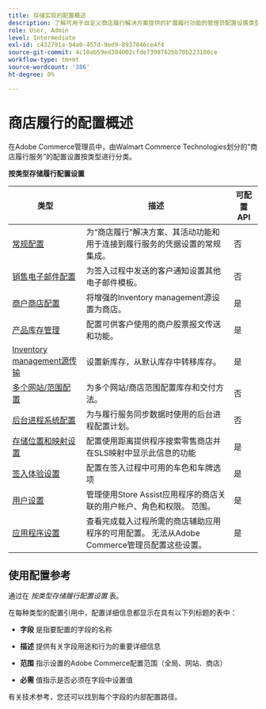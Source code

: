 ```yaml
---
title: 存储实现的配置概述
description: 了解可用于自定义商店履行解决方案提供的扩展履行功能的管理员配置设置类型，以及有关完成配置的说明的链接。
role: User, Admin
level: Intermediate
exl-id: c432791a-94a0-457d-9ed9-8937846ce4f4
source-git-commit: 4c10ab59ed304002cfde7398762bb70b223180ce
workflow-type: tm+mt
source-wordcount: '386'
ht-degree: 0%

---
```


# 商店履行的配置概述

在Adobe Commerce管理员中，由Walmart Commerce Technologies划分的“商店履行服务”的配置设置按类型进行分类。

**按类型存储履行配置设置**

| **类型** | **描述** | **可配置API** |
|--------------------------------------------------------------------------|--------------------------------------------------------------------------------------------------------------------------------------------------------------------------|----------------------|
| [常规配置](enable-general.md) | 为“商店履行”解决方案、其活动功能和用于连接到履行服务的凭据设置的常规集成。 | 否 |
| [销售电子邮件配置](sales-emails.md) | 为签入过程中发送的客户通知设置其他电子邮件模板。 | 否 |
| [商户商店配置](merchant-store-configuration.md) | 将增强的Inventory management源设置为商店。 | 是 |
| [产品库存管理](product-stock.md) | 配置可供客户使用的商户股票报文传送和功能。 | 是 |
| [Inventory management源传输](inventory-stock-transfer.md) | 设置新库存，从默认库存中转移库存。 | 是 |
| [多个网站/范围配置](multi-site-and-scope-config.md) | 为多个网站/商店范围配置库存和交付方法。 | 否 |
| [后台进程系统配置](background-processes.md) | 为与履行服务同步数据时使用的后台进程配置计划。 | 否 |
| [存储位置和映射设置](store-location-map-provider-setup.md) | 配置使用距离提供程序搜索零售商店并在SLS映射中显示此信息的功能 | 是 |
| [签入体验设置](check-in-experience-setup.md) | 配置在签入过程中可用的车色和车牌选项 | 是 |
| [用户设置](user-setup.md) | 管理使用Store Assist应用程序的商店关联的用户帐户、角色和权限。 范围。 | 是 |
| [应用程序设置](app-setup.md) | 查看完成载入过程所需的商店辅助应用程序的可用配置。 无法从Adobe Commerce管理员配置这些设置。 | 是 |

## 使用配置参考

通过在 _按类型存储履行配置设置_ 表。

在每种类型的配置引用中，配置详细信息都显示在具有以下列标题的表中：

- **字段** 是指要配置的字段的名称

- **描述** 提供有关字段用途和行为的重要详细信息

- **范围** 指示设置的Adobe Commerce配置范围（全局、网站、商店）

- **必需** 值指示是否必须在字段中设置值

有关技术参考，您还可以找到每个字段的内部配置路径。
